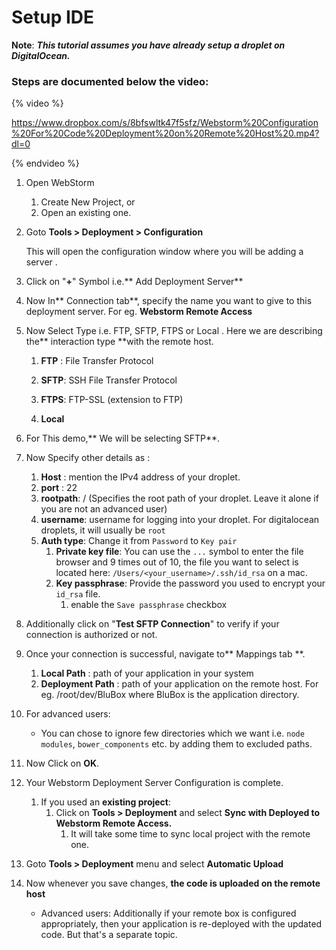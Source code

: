 # Setup IDE

**Note**: _**This tutorial assumes you have already setup a droplet on DigitalOcean.**_

### Steps are documented below the video:

{% video %}

https://www.dropbox.com/s/8bfswltk47f5sfz/Webstorm%20Configuration%20For%20Code%20Deployment%20on%20Remote%20Host%20.mp4?dl=0

{% endvideo %}

1. Open WebStorm
   1. Create New Project, or
   2. Open an existing one.
2. Goto **Tools &gt; Deployment &gt; Configuration**

   This will open the configuration window where you will be adding a server .

3. Click on "**+**" Symbol i.e.** Add Deployment Server**

4. Now In** Connection tab**, specify the name you want to give to this deployment server. For eg. **Webstorm Remote Access**

5. Now Select Type i.e. FTP, SFTP, FTPS or Local . Here we are describing the** interaction type **with the remote host.

   1. **FTP** : File Transfer Protocol

   2. **SFTP**: SSH File Transfer Protocol

   3. **FTPS**: FTP-SSL \(extension to FTP\)

   4. **Local**

6. For This demo,** We will be selecting SFTP**.

7. Now Specify other details as :

   1. **Host** : mention the IPv4 address of your droplet.
   2. **port** : 22
   3. **rootpath**: / \(Specifies the root path of your droplet. Leave it alone if you are not an advanced user\)
   4. **username**: username for logging into your droplet. For digitalocean droplets, it will usually be `root`
   5. **Auth type**: Change it from `Password` to `Key pair`
      1. **Private key file**: You can use the `...` symbol to enter the file browser and 9 times out of 10, the file you want to select is located here: `/Users/<your_username>/.ssh/id_rsa` on a mac.
      2. **Key passphrase**: Provide the password you used to encrypt your `id_rsa` file.
         1. enable the `Save passphrase` checkbox

8. Additionally click on "**Test SFTP Connection**" to verify if your connection is authorized or not.

9. Once your connection is successful, navigate to** Mappings tab **.  
   1. **Local Path** : path of your application in your system  
   2. **Deployment Path** : path of your application on the remote host. For eg. /root/dev/BluBox where BluBox is the application directory.

10. For advanced users:

    * You can chose to ignore few directories which we want i.e. `node modules`, `bower_components` etc. by adding them to excluded paths.

11. Now Click on **OK**.
12. Your Webstorm Deployment Server Configuration is complete.
    1. If you used an **existing project**:
       1. Click on **Tools &gt; Deployment**  and select **Sync with Deployed to Webstorm Remote Access.**
          1. It will take some time to sync local project with the remote one.
13. Goto **Tools &gt; Deployment** menu and select **Automatic Upload**
14. Now whenever you save changes, **the code is uploaded on the remote host**
    * Advanced users: Additionally if your remote box is configured appropriately, then your application is re-deployed with the updated code. But that's a separate topic.



